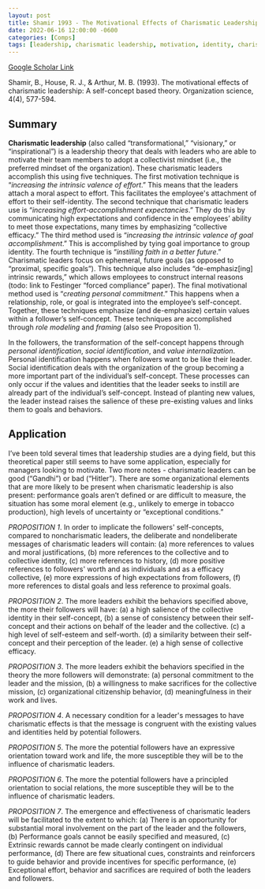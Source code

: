 ```yaml
---
layout: post
title: Shamir 1993 - The Motivational Effects of Charismatic Leadership A Self-Concept Based Theory
date: 2022-06-16 12:00:00 -0600
categories: [Comps]
tags: [leadership, charismatic leadership, motivation, identity, charisma, comps]
---
```

[Google Scholar Link](https://scholar.google.com/scholar?hl=en&as_sdt=0%2C45&q=Shamir+1993+-+The+Motivational+Effects+of+Charismatic+Leadership+A+Self-Concept+Based+Theory&btnG=)

Shamir, B., House, R. J., & Arthur, M. B. (1993). The motivational effects of charismatic leadership: A self-concept based theory. Organization science, 4(4), 577-594.

## Summary
**Charismatic leadership** (also called “transformational,” “visionary,” or “inspirational”) is a leadership theory that deals with leaders who are able to motivate their team members to adopt a collectivist mindset (i.e., the preferred mindset of the organization).  These charismatic leaders accomplish this using five techniques.  The first motivation technique is “_increasing the intrinsic valence of effort_.”  This means that the leaders attach a moral aspect to effort.  This facilitates the employee's attachment of effort to their self-identity.  The second technique that charismatic leaders use is “_increasing effort-accomplishment expectancies_.”  They do this by communicating high expectations and confidence in the employees’ ability to meet those expectations, many times by emphasizing “collective efficacy.”  The third method used is “_increasing the intrinsic valence of goal accomplishment_.”  This is accomplished by tying goal importance to group identity.  The fourth technique is “_instilling faith in a better future_.”  Charismatic leaders focus on ephemeral, future goals (as opposed to “proximal, specific goals”).  This technique also includes “de-emphasiz[ing] intrinsic rewards,” which allows employees to construct internal reasons (todo: link to Festinger “forced compliance” paper).  The final motivational method used is “_creating personal commitment_.”  This happens when a relationship, role, or goal is integrated into the employee’s self-concept.  Together, these techniques emphasize (and de-emphasize) certain values within a follower’s self-concept.  These techniques are accomplished through _role modeling_ and _framing_ (also see Proposition 1).

In the followers, the transformation of the self-concept happens through _personal identification_, _social identification_, and _value internalization_.  Personal identification happens when followers want to be like their leader.  Social identification deals with the organization of the group becoming a more important part of the individual’s self-concept.  These processes can only occur if the values and identities that the leader seeks to instill are already part of the individual’s self-concept.  Instead of planting new values, the leader instead raises the salience of these pre-existing values and links them to goals and behaviors.

## Application
I’ve been told several times that leadership studies are a dying field, but this theoretical paper still seems to have some application, especially for managers looking to motivate.  Two more notes - charismatic leaders can be good (“Gandhi”) or bad (“Hitler”).  There are some organizational elements that are more likely to be present when charismatic leadership is also present: performance goals aren’t defined or are difficult to measure, the situation has some moral element (e.g., unlikely to emerge in tobacco production), high levels of uncertainty or “exceptional conditions.”

_PROPOSITION 1_. In order to implicate the followers' self-concepts, compared to noncharismatic leaders, the deliberate and nondeliberate messages of charismatic leaders will contain:
(a) more references to values and moral justifications,
(b) more references to the collective and to collective identity,
(c) more references to history,
(d) more positive references to followers' worth and as individuals and as a efficacy collective,
(e) more expressions of high expectations from followers,
(f) more references to distal goals and less reference to proximal goals.

_PROPOSITION 2_. The more leaders exhibit the behaviors specified above, the more their followers will have:
(a) a high salience of the collective identity in their self-concept,
(b) a sense of consistency between their self-concept and their actions on behalf of the leader and the collective.
(c) a high level of self-esteem and self-worth.
(d) a similarity between their self-concept and their perception of the leader.
(e) a high sense of collective efficacy.

_PROPOSITION 3_. The more leaders exhibit the behaviors specified in the theory the more  followers will demonstrate:
(a) personal commitment to the leader and the mission,
(b) a willingness to make sacrifices for the collective mission,
(c) organizational citizenship behavior,
(d) meaningfulness in their work and lives.

_PROPOSITION 4_. A necessary condition for a leader's messages to have charismatic effects is that the message is congruent with the existing values and identities held by potential followers.

_PROPOSITION 5_. The more the potential followers have an expressive orientation toward work and life, the more susceptible they will be to the influence of charismatic leaders.

_PROPOSITION 6_. The more the potential followers have a principled orientation to social relations, the more susceptible they will be to the influence of charismatic leaders.

_PROPOSITION 7_. The emergence and effectiveness of charismatic leaders will be facilitated to the extent to which:
(a) There is an opportunity for substantial moral involvement on the part of the leader and the followers,
(b) Performance goals cannot be easily specified and measured,
(c) Extrinsic rewards cannot be made clearly contingent on individual performance,
(d) There are few situational cues, constraints and reinforcers to guide behavior and provide incentives for specific performance,
(e) Exceptional effort, behavior and sacrifices are required of both the leaders and followers.